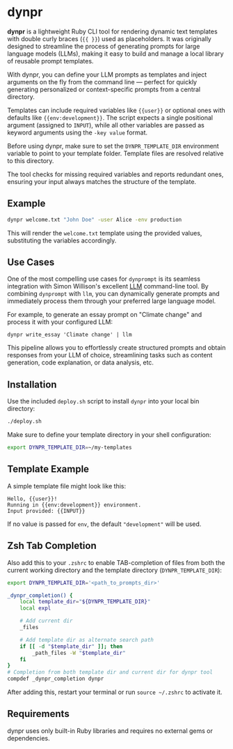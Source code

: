 # dynpr

**dynpr** is a lightweight Ruby CLI tool for rendering dynamic text templates with double curly braces (`{{ }}`) used as placeholders. It was originally designed to streamline the process of generating prompts for large language models (LLMs), making it easy to build and manage a local library of reusable prompt templates.

With dynpr, you can define your LLM prompts as templates and inject arguments on the fly from the command line — perfect for quickly generating personalized or context-specific prompts from a central directory.

Templates can include required variables like `{{user}}` or optional ones with defaults like `{{env:development}}`. The script expects a single positional argument (assigned to `INPUT`), while all other variables are passed as keyword arguments using the `-key value` format.

Before using dynpr, make sure to set the `DYNPR_TEMPLATE_DIR` environment variable to point to your template folder. Template files are resolved relative to this directory.

The tool checks for missing required variables and reports redundant ones, ensuring your input always matches the structure of the template.
## Example

```bash
dynpr welcome.txt "John Doe" -user Alice -env production
```

This will render the `welcome.txt` template using the provided values, substituting the variables accordingly.

## Use Cases

One of the most compelling use cases for `dynprompt` is its seamless integration with Simon Willison's excellent [LLM](https://github.com/simonw/llm) command-line tool. By combining `dynprompt` with `llm`, you can dynamically generate prompts and immediately process them through your preferred large language model.

For example, to generate an essay prompt on "Climate change" and process it with your configured LLM:
```
dynpr write_essay 'Climate change' | llm
```
This pipeline allows you to effortlessly create structured prompts and obtain responses from your LLM of choice, streamlining tasks such as content generation, code explanation, or data analysis, etc.

## Installation

Use the included `deploy.sh` script to install `dynpr` into your local bin directory:

```bash
./deploy.sh
```

Make sure to define your template directory in your shell configuration:

```bash
export DYNPR_TEMPLATE_DIR=~/my-templates
```

## Template Example

A simple template file might look like this:

```
Hello, {{user}}!
Running in {{env:development}} environment.
Input provided: {{INPUT}}
```

If no value is passed for `env`, the default `"development"` will be used.

## Zsh Tab Completion

Also add this to your `.zshrc` to enable TAB-completion of files from both the current working directory and the template directory (`DYNPR_TEMPLATE_DIR`):

```zsh
export DYNPR_TEMPLATE_DIR='<path_to_prompts_dir>'

_dynpr_completion() {
    local template_dir="${DYNPR_TEMPLATE_DIR}"
    local expl

    # Add current dir
    _files

    # Add template dir as alternate search path
    if [[ -d "$template_dir" ]]; then
        _path_files -W "$template_dir"
    fi
}
# Completion from both template dir and current dir for dynpr tool
compdef _dynpr_completion dynpr
```

After adding this, restart your terminal or run `source ~/.zshrc` to activate it.

## Requirements

dynpr uses only built-in Ruby libraries and requires no external gems or dependencies.